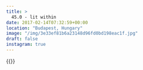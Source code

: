 ```yaml
---
title: >
  45.0 - lit within
date: 2017-02-14T07:32:59+00:00
location: "Budapest, Hungary"
image: "/img/3e33ef81b6a23148d96fd0bd198eac1f.jpg"
draft: false
instagram: true
---
```


{{<photo src="/img/3e33ef81b6a23148d96fd0bd198eac1f.jpg">}}
